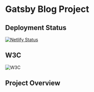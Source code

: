 # Gatsby Blog Project

## Deployment Status

[![Netlify Status](https://api.netlify.com/api/v1/badges/5957bdf6-3dd2-4a22-9aed-5314f0176e8b/deploy-status)](https://app.netlify.com/sites/topcoded/deploys)

## W3C

![W3C](https://img.shields.io/w3c-validation/html?targetUrl=https%3A%2F%2F607f13553aaa9100ed5b539f--lucid-torvalds-f1e00e.netlify.app%2F%23%2F)

## Project Overview

